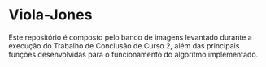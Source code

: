 # Viola-Jones
Este repositório é composto pelo banco de imagens levantado durante a execução do Trabalho de Conclusão de Curso 2, além das principais funções desenvolvidas para o funcionamento do algoritmo implementado.
